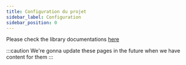 ```yaml
---
title: Configuration du projet
sidebar_label: Configuration
sidebar_position: 0
---
```


Please check the library documentations [here](https://binary-com.github.io/deriv-api/)

:::caution
We're gonna update these pages in the future when we have content for them
:::
